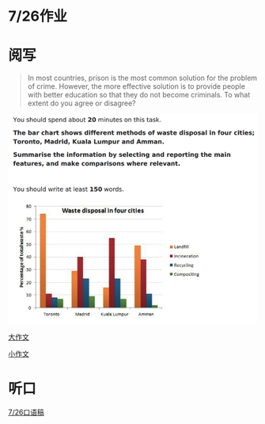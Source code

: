# 7/26作业

# 阅写

> In most countries, prison is the most common solution for the problem of crime. However, the more effective solution is to provide people with better education so that they do not become criminals. To what extent do you agree or disagree?
> 

![7%2026%E4%BD%9C%E4%B8%9A%20e5600d2da17f45abb00f62ad2fe40fba/Untitled.png](7%2026%E4%BD%9C%E4%B8%9A%20e5600d2da17f45abb00f62ad2fe40fba/Untitled.png)

[大作文](7%2026%E4%BD%9C%E4%B8%9A%20e5600d2da17f45abb00f62ad2fe40fba/%E5%A4%A7%E4%BD%9C%E6%96%87%209a7e2ec67b6b468c9f39c3159f65370a.md)

[小作文](7%2026%E4%BD%9C%E4%B8%9A%20e5600d2da17f45abb00f62ad2fe40fba/%E5%B0%8F%E4%BD%9C%E6%96%87%209b0cdd843c09400c85ac062d2eecc384.md)

# 听口

[7/26口语稿](7%2026%E4%BD%9C%E4%B8%9A%20e5600d2da17f45abb00f62ad2fe40fba/7%2026%E5%8F%A3%E8%AF%AD%E7%A8%BF%2016d1c730d5c2499fb7a6a0aec081fff0.md)